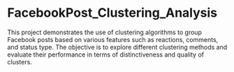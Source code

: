# FacebookPost_Clustering_Analysis

This project demonstrates the use of clustering algorithms to group Facebook posts based on various features such as reactions, comments, and status type. The objective is to explore different clustering methods and evaluate their performance in terms of distinctiveness and quality of clusters.
